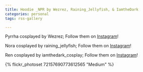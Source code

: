 ```yaml
---
title: Hoodie _NPR by Wezrez, Raining_Jellyfish, & IamtheDark
categories: personal
tags: rss-gallery

---
```


Pyrrha cosplayed by Wezrez; Follow them on [Instagram](https://www.instagram.com/Wezrez)!

Nora cosplayed by raining_jellyfish; Follow them on [Instagram](https://www.instagram.com/raining_jellyfish)!

Ren cosplayed by iamthedark_cosplay; Follow them on [Instagram](https://www.instagram.com/iamthedark_cosplay)!

{% flickr_photoset 72157690773612565 "Medium" %}